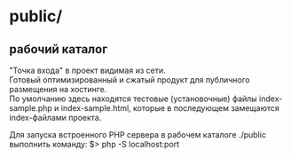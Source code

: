 # public/
## рабочий каталог

"Точка входа" в проект видимая из сети.  
Готовый оптимизированный и сжатый продукт для публичного размещения на хостинге.  
По умолчанию здесь находятся тестовые (установочные) файлы index-sample.php и index-sample.html, которые в последующем замещаются index-файлами проекта.

Для запуска встроенного PHP сервера в рабочем каталоге ./public выполнить команду:
$> php -S localhost:port